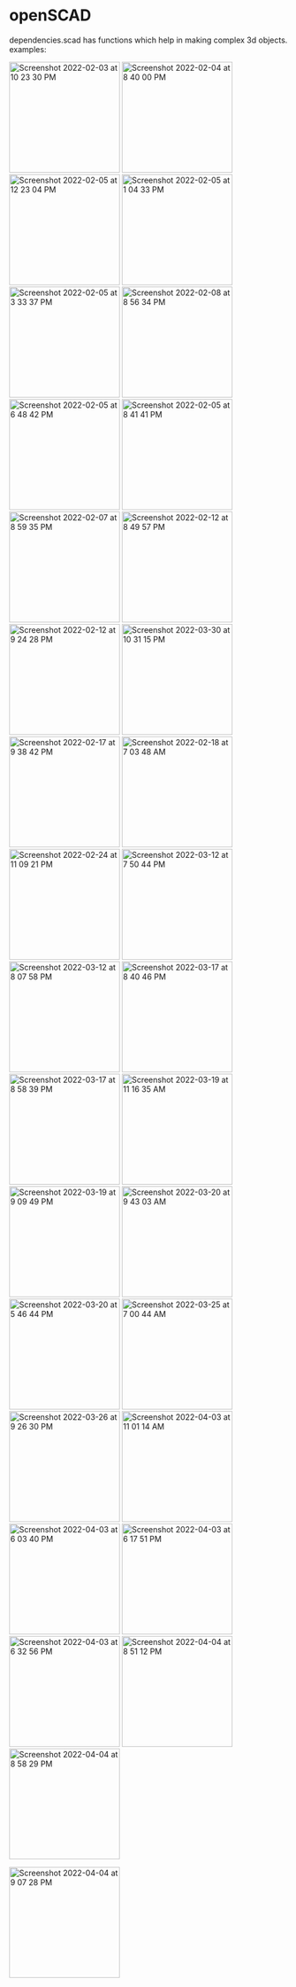 # openSCAD
dependencies.scad has functions which help in making complex 3d objects.
examples:

<img width="200" alt="Screenshot 2022-02-03 at 10 23 30 PM" src="https://user-images.githubusercontent.com/55306937/152389738-6b938653-9dd1-442e-995a-18f48796e8bc.png" title="Sine wave pots"> <img width="200" alt="Screenshot 2022-02-04 at 8 40 00 PM" src="https://user-images.githubusercontent.com/55306937/152553171-694931f9-aeca-4330-bc90-bde2db84b6ee.png" title="filleted cylinders"> <img width="200" alt="Screenshot 2022-02-05 at 12 23 04 PM" src="https://user-images.githubusercontent.com/55306937/152632165-6f31fa7e-d76c-444e-a963-a1524acdf38a.png" title="cylinder with pocket"> <img width="200" alt="Screenshot 2022-02-05 at 1 04 33 PM" src="https://user-images.githubusercontent.com/55306937/152633155-0f888318-3081-42bf-9599-96c444ed89e7.png" title="cylinder with random pocket"> <img width="200" alt="Screenshot 2022-02-05 at 3 33 37 PM" src="https://user-images.githubusercontent.com/55306937/152637301-7f30f85c-3c95-4cba-914a-816577e34135.png" title="sphere with random pocket"> <img width="200" alt="Screenshot 2022-02-08 at 8 56 34 PM" src="https://user-images.githubusercontent.com/55306937/153019249-7dc470d5-2cec-4c73-a010-e7103244dc76.png" title="sphere plane fillet"> <img width="200" alt="Screenshot 2022-02-05 at 6 48 42 PM" src="https://user-images.githubusercontent.com/55306937/152643819-28a4f867-7ba5-482a-aba6-eb56c19f6818.png" title="variable rounding"> <img width="200" alt="Screenshot 2022-02-05 at 8 41 41 PM" src="https://user-images.githubusercontent.com/55306937/152647519-1a3cd910-8bf9-4825-8c14-22090f773745.png" title="hub with post"> <img width="200" alt="Screenshot 2022-02-07 at 8 59 35 PM" src="https://user-images.githubusercontent.com/55306937/152818899-26bcf636-667d-496f-b803-b52a2bd73858.png" title="surface cylinder fillet"> <img width="200" alt="Screenshot 2022-02-12 at 8 49 57 PM" src="https://user-images.githubusercontent.com/55306937/153717282-156a1b18-b681-4a76-aff8-381b974685c5.png" title="rounded c section"> <img width="200" alt="Screenshot 2022-02-12 at 9 24 28 PM" src="https://user-images.githubusercontent.com/55306937/153718365-656046d9-5a63-4d48-9519-82ddba260b90.png" title="swp prism hollow example"> <img width="200" alt="Screenshot 2022-03-30 at 10 31 15 PM" src="https://user-images.githubusercontent.com/55306937/160891188-15593d1b-2346-4639-ab01-d03dfca12b80.png" title="rev_wheel">  <img width="200" alt="Screenshot 2022-02-17 at 9 38 42 PM" src="https://user-images.githubusercontent.com/55306937/154522816-e4e4e5ba-7ec4-484d-9460-2c1fb1be4a83.png" title="wheel"> <img width="200" alt="Screenshot 2022-02-18 at 7 03 48 AM" src="https://user-images.githubusercontent.com/55306937/154600866-2b630b2b-fe7b-4f56-a4fc-0f0ba1440606.png" title="hub section fillet">  <img width="200" alt="Screenshot 2022-02-24 at 11 09 21 PM" src="https://user-images.githubusercontent.com/55306937/155578133-df3f7889-0be7-4b7a-a171-fd73e2199fd3.png" title="m10">  <img width="200" alt="Screenshot 2022-03-12 at 7 50 44 PM" src="https://user-images.githubusercontent.com/55306937/158021710-be8622a2-7a38-4c99-a650-dfd8eb9a6340.png" title="surface">  <img width="200" alt="Screenshot 2022-03-12 at 8 07 58 PM" src="https://user-images.githubusercontent.com/55306937/158022323-d251ab86-49a2-4f12-9b3f-fe41573e97ac.png" title="surf_base example">  <img width="200" alt="Screenshot 2022-03-17 at 8 40 46 PM" src="https://user-images.githubusercontent.com/55306937/158833600-38717028-7c62-46fd-89e3-0297e70da4b1.png" title="convex hull">  <img width="200" alt="Screenshot 2022-03-17 at 8 58 39 PM" src="https://user-images.githubusercontent.com/55306937/158834677-47baa02d-1773-4eab-b318-07e77e92def6.png" title="surface method3">  <img width="200" alt="Screenshot 2022-03-19 at 11 16 35 AM" src="https://user-images.githubusercontent.com/55306937/159109020-2a161626-95fe-470b-93b7-e44c0ca8959e.png" title="m35">  <img width="200" alt="Screenshot 2022-03-19 at 9 09 49 PM" src="https://user-images.githubusercontent.com/55306937/159127968-d3137082-d630-49b5-8bf2-55f4a846709c.png" title="m36">  <img width="200" alt="Screenshot 2022-03-20 at 9 43 03 AM" src="https://user-images.githubusercontent.com/55306937/159147835-964745e3-5a66-4218-8065-34e6b22115b1.png" title="m37"> <img width="200" alt="Screenshot 2022-03-20 at 5 46 44 PM" src="https://user-images.githubusercontent.com/55306937/159161731-396f4cdd-d2e8-49f7-b00f-fbd2eea133f7.png" title="m38"> <img width="200" alt="Screenshot 2022-03-25 at 7 00 44 AM" src="https://user-images.githubusercontent.com/55306937/160037046-119d549d-8878-41fd-8973-72d8d4421742.png" title="m16"> <img width="200" alt="Screenshot 2022-03-26 at 9 26 30 PM" src="https://user-images.githubusercontent.com/55306937/160247484-6223f53a-ec04-47ec-beab-dbbafbe72eb8.png" title="m39"> <img width="200" alt="Screenshot 2022-04-03 at 11 01 14 AM" src="https://user-images.githubusercontent.com/55306937/161413247-28e7d776-ce2c-436f-a6f9-d5b16073ed76.png" title="m40">  <img width="200" alt="Screenshot 2022-04-03 at 6 03 40 PM" src="https://user-images.githubusercontent.com/55306937/161428285-11d21416-0731-492b-88d8-c50fb2c4e7a1.png" title="m20"> 
<img width="200" alt="Screenshot 2022-04-03 at 6 17 51 PM" src="https://user-images.githubusercontent.com/55306937/161428870-856954f6-90f3-4593-bfea-0d51c3559c00.png" title="m18">  <img width="200" alt="Screenshot 2022-04-03 at 6 32 56 PM" src="https://user-images.githubusercontent.com/55306937/161429489-648aef4a-04f8-4b3a-b548-8c4a6026bc56.png" title="m1"> <img width="200" alt="Screenshot 2022-04-04 at 8 51 12 PM" src="https://user-images.githubusercontent.com/55306937/161577642-9a77a36e-e40b-40c0-809e-8adae5fb7761.png" title="lamp"> <img width="200" alt="Screenshot 2022-04-04 at 8 58 29 PM" src="https://user-images.githubusercontent.com/55306937/161579081-b37040ff-0df0-40ca-84cd-9fb6e6ef57d4.png" title="mobile stand">

<img width="200" alt="Screenshot 2022-04-04 at 9 07 28 PM" src="https://user-images.githubusercontent.com/55306937/161580467-955db6f7-4441-4fb8-aeff-0a4bc68f3723.png" title="rev_mobile stand">




